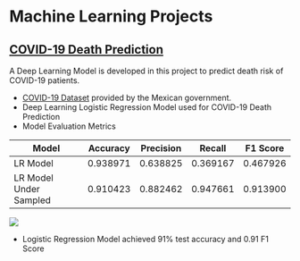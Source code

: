 # Machine Learning Projects

## [COVID-19 Death Prediction](https://github.com/ahsan-83/Machine-Learning-Projects/tree/main/COVID-19%20Death%20Prediction)

A Deep Learning Model is developed in this project to predict death risk of COVID-19 patients.<br/>

- [COVID-19 Dataset](https://www.kaggle.com/datasets/meirnizri/covid19-dataset) provided by the Mexican government.
- Deep Learning Logistic Regression Model used for COVID-19 Death Prediction
- Model Evaluation Metrics

Model | Accuracy | Precision | Recall | F1 Score
--- | --- | --- | --- |--- 
LR Model | 0.938971 | 0.638825 | 0.369167 | 0.467926
LR Model Under Sampled | 0.910423 | 0.882462 | 0.947661 | 0.913900 

![](https://github.com/ahsan-83/Machine-Learning-Projects/blob/main/COVID-19%20Death%20Prediction/resources/model_comparison.png)

- Logistic Regression Model achieved 91% test accuracy and 0.91 F1 Score

